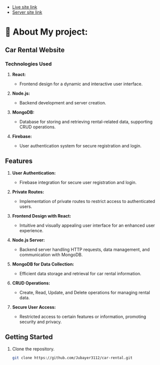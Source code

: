 
- [Live site link](https://car-rent-bb8ae.web.app/) 
- [Server site link](https://car-rent-server-cdq3c7l1u-jubayer3112.vercel.app/) 
# 🧮 About My project:


<!-- - **React**: `I just use react for the fronend design`
- **node.js**: `I just use Node for the backend and creating server`
- **MongoDB**: `I just use MongoDB for the Collecting data.`
- **firebase**: `I just use firebse for the Authentication.`
- **Extra**: `Applied CRUD operation` -->

## Car Rental Website

### Technologies Used

1. **React:**
   - Frontend design for a dynamic and interactive user interface.

2. **Node.js:**
   - Backend development and server creation.

3. **MongoDB:**
   - Database for storing and retrieving rental-related data, supporting CRUD operations.

4. **Firebase:**
   - User authentication system for secure registration and login.

## Features

1. **User Authentication:**
   - Firebase integration for secure user registration and login.

2. **Private Routes:**
   - Implementation of private routes to restrict access to authenticated users.

3. **Frontend Design with React:**
   - Intuitive and visually appealing user interface for an enhanced user experience.

4. **Node.js Server:**
   - Backend server handling HTTP requests, data management, and communication with MongoDB.

5. **MongoDB for Data Collection:**
   - Efficient data storage and retrieval for car rental information.

6. **CRUD Operations:**
   - Create, Read, Update, and Delete operations for managing rental data.

7. **Secure User Access:**
   - Restricted access to certain features or information, promoting security and privacy.

## Getting Started

1. Clone the repository.
   ```bash
   git clone https://github.com/Jubayer3112/car-rental.git
